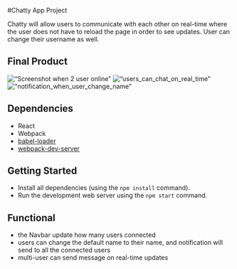 #Chatty App Project

Chatty will allow users to communicate with each other on real-time where the user does not have to reload the page in order to see updates. User can change their username as well.

## Final Product

![“Screenshot when 2 user online”]()
![“users_can_chat_on_real_time”]()
![“notification_when_user_change_name”]()

## Dependencies

* React
* Webpack
* [babel-loader](https://github.com/babel/babel-loader)
* [webpack-dev-server](https://github.com/webpack/webpack-dev-server)

## Getting Started

- Install all dependencies (using the `npm install` command).
- Run the development web server using the `npm start` command.

## Functional
- the Navbar update how many users connected
- users can change the default name to their name, and notification will send to all the connected users
- multi-user can send message on real-time updates